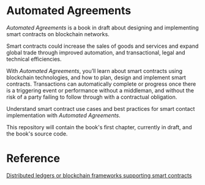 # Automated Agreements

*Automated Agreements* is a book in draft about designing and implementing smart contracts on blockchain networks.

Smart contracts could increase the sales of goods and services and expand global trade through improved automation, and transactional, legal and technical efficiencies. 
 
With *Automated Agreements*, you’ll learn about smart contracts using blockchain technologies, and how to plan, design and implement smart contracts. Transactions can automatically complete or progress once there is a triggering event or performance without a middleman, and without the risk of a party failing to follow through with a contractual obligation.

Understand smart contract use cases and best practices for smart contact implementation with *Automated Agreements*. 

This repository will contain the book's first chapter, currently in draft, and the book's source code.

# Reference
[Distributed ledgers or blockchain frameworks supporting smart contracts](https://github.com/carlditzler/automatedagreements/blob/master/blockchain%20frameworks.md)

